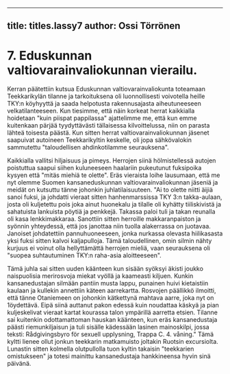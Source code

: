 
---

title: titles.lassy7
author: Ossi Törrönen
---


    
# 7. Eduskunnan valtiovarainvaliokunnan vierailu.

Kerran päätettiin kutsua Eduskunnan valtiovarainvaliokunta toteamaan Teekkarikylän tilanne ja tarkoituksena oli 
luonnollisesti voivotella heille TKY:n köyhyyttä ja saada helpotusta rakennusajasta aiheutuneeseen velkatilanteeseen. Kun 
tiesimme, että näin korkeat herrat kaikkialla hoidetaan "kuin piispat pappilassa" ajattelimme me, että kun emme kuitenkaan 
pärjää tyydyttävästi tällaisessa kilvoittelussa, niin on parasta lähteä toisesta päästä. Kun sitten herrat 
valtiovarainvaliokunnan jäsenet saapuivat autoineen Teekkarikyltin keskelle, oli jopa sähkövalokin sammutettu 
"taloudellisen ahdinkotilamme seurauksena". 

Kaikkialla vallitsi hiljaisuus ja pimeys. Herrojen siinä hölmistellessä autojen poistuttua saapui siihen kuluneeseen haalariin 
pukeutunut fuksipoika kysyen että "mitäs miehiä te olette". Eräs vieraista loihe lausumaan, että me nyt olemme Suomen 
kansaneduskunnan valtiovarainvaliokunnan jäseniä ja meidät on kutsuttu tänne johonkin juhlatilaisuuteen. "Ai to olette 
niitti äijiä sanoi fuksi, ja johdatti vieraat sitten hanhenmarssissa TKY 3:n takka-aulaan, josta oli kuljetettu pois joka ainut 
huonekalu ja tilalle oli kyhätty tiiliskivistä ja sahatuista lankuista pöytiä ja penkkejä. Takassa paloi tuli ja takan reunalla oli 
kasa lenkkimakkaraa. Sanottiin sitten herroille makkaranpaiston ja syönnin yhteydessä, että jos janottaa niin tuolla 
alakerrassa on juotavaa. Janoiset johdatettiin pannuhuoneeseen, jonka nurkassa olevasta hiilikasasta yksi fuksi sitten kalvoi 
kaljapulloja. Tämä taloudellinen, omin silmin nähty kurjuus ei voinut olla hellyttämättä herrojen mieliä, vaan seurauksena 
oli "suopea suhtautuminen TKY:n raha-asia aloitteeseen".

Tämä juhla sai sitten uuden käänteen kun sisään syöksyi äkisti joukko naispuolisia merirosvoja miekat vyöllä ja kaameasti 
kiljuen. Kunkin kansanedustajan silmään pantiin musta lappu, punainen huivi kietaistiin kaulaan ja kullekin annettiin 
käteen aarrekartta. Rosvojen päällikkö ilmoitti, että tänne Otaniemeen on johonkin kätkettynä mahtava aarre, joka nyt on 
1öydettävä. Eipä siinä auttanut pakon edessä kuin noudattaa käskyä ja pian kuljeskelivat vieraat kartat kourassa talon 
ympärillä aarretta etsien. Tilanne sai kuitenkin odottamattoman hauskan käänteen, kun eräs kansanedustaja päästi 
riemunkiljaisun ja tuli sisälle kädessään lasinen mainoskilpi, jossa teksti: Rådgivingsbyro för sexuell upplysning, Trappa C. 
4. våning." Tämä kyltti lienee ollut jonkun teekkarin matkamuisto joltakin Ruotsin excursiolta. Lunastin sitten kolmella 
olutpullolla tuon kyltin takaisin "teekkarien omistukseen" ja totesi mainittu kansanedustaja hankkineensa hyvin sinä 
päivänä.
